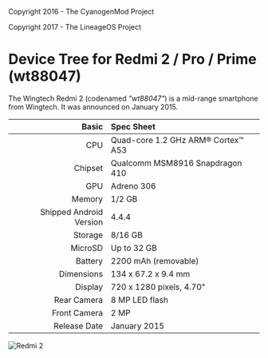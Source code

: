 Copyright 2016 - The CyanogenMod Project

Copyright 2017 - The LineageOS Project

Device Tree for Redmi 2 / Pro / Prime (wt88047)
===============================================

The Wingtech Redmi 2 (codenamed _"wt88047"_) is a mid-range smartphone from Wingtech.
It was announced on January 2015.

Basic   | Spec Sheet
-------:|:-------------------------
CPU     | Quad-core 1.2 GHz ARM® Cortex™ A53
Chipset | Qualcomm MSM8916 Snapdragon 410
GPU     | Adreno 306
Memory  | 1/2 GB
Shipped Android Version | 4.4.4
Storage | 8/16 GB
MicroSD | Up to 32 GB
Battery | 2200 mAh (removable)
Dimensions | 134 x 67.2 x 9.4 mm
Display | 720 x 1280 pixels, 4.70"
Rear Camera  | 8 MP LED flash
Front Camera | 2 MP
Release Date | January 2015

![Redmi 2](http://cdn.ndtv.com/tech/xiaomi_redmi_2_white_screen.jpg "Redmi 2")
